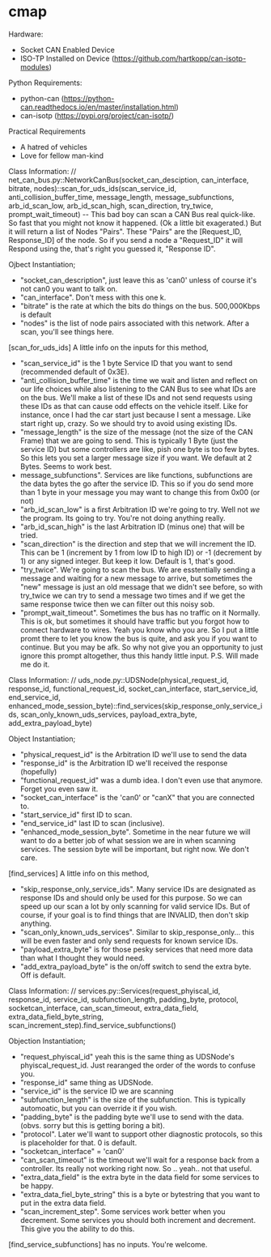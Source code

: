 # cmap
Hardware:
* Socket CAN Enabled Device
* ISO-TP Installed on Device (https://github.com/hartkopp/can-isotp-modules)

Python Requirements:
* python-can (https://python-can.readthedocs.io/en/master/installation.html)
* can-isotp (https://pypi.org/project/can-isotp/)

Practical Requirements
* A hatred of vehicles
* Love for fellow man-kind

Class Information:
// net_can_bus.py::NetworkCanBus(socket_can_desciption, can_interface, bitrate, nodes)::scan_for_uds_ids(scan_service_id, anti_collision_buffer_time, message_length, message_subfunctions, arb_id_scan_low, arb_id_scan_high, scan_direction, try_twice, prompt_wait_timeout) --
This bad boy can scan a CAN Bus real quick-like.  So fast that you might not know it happened.  (Ok a little bit exagerated.)  But it will return a list of Nodes "Pairs".  These "Pairs" are the [Request_ID, Response_ID] of the node.  So if you send a node a "Request_ID" it will Respond using the, that's right you guessed it, "Response ID".

Ojbect Instantiation;
* "socket_can_description", just leave this as 'can0' unless of course it's not can0 you want to talk on.
* "can_interface". Don't mess with this one k.
* "bitrate" is the rate at which the bits do things on the bus.  500,000Kbps is default
* "nodes" is the list of node pairs associated with this network.  After a scan, you'll see things here.

[scan_for_uds_ids] A little info on the inputs for this method,
* "scan_service_id" is the 1 byte Service ID that you want to send (recommended default of 0x3E).
* "anti_collision_buffer_time" is the time we wait and listen and reflect on our life choices while also listening to the CAN Bus to see what IDs are on the bus.  We'll make a list of these IDs and not send requests using these IDs as that can cause odd effects on the vehicle itself. Like for instance, once I had the car start just because I sent a message.  Like start right up, crazy.  So we should try to avoid using existing IDs.
* "message_length" is the size of the message (not the size of the CAN Frame) that we are going to send.  This is typically 1 Byte (just the service ID) but some controllers are like, pish one byte is too few bytes.  So this lets you set a larger message size if you want.  We default at 2 Bytes.  Seems to work best.
* message_subfunctions". Services are like functions, subfunctions are the data bytes the go after the service ID.  This so if you do send more than 1 byte in your message you may want to change this from 0x00 (or not)
* "arb_id_scan_low" is a first Arbitration ID we're going to try.  Well not *we* the program.  Its going to try.  You're not doing anything really.
* "arb_id_scan_high" is the last Arbitration ID (minus one) that will be tried.
* "scan_direction" is the direction and step that we will increment the ID.  This can be 1 (increment by 1 from low ID to high ID) or -1 (decrement by 1) or any signed integer.  But keep it low.  Default is 1, that's good.
* "try_twice".  We're going to scan the bus.  We are esstentially sending a message and waiting for a new message to arrive, but sometimes the "new" message is just an old message that we didn't see before, so with try_twice we can try to send a message two times and if we get the same response twice then we can filter out this noisy sob.
* "prompt_wait_timeout".  Sometimes the bus has no traffic on it Normally.  This is ok, but sometimes it should have traffic but you forgot how to connect hardware to wires.  Yeah you know who you are.  So I put a little promt there to let you know the bus is quite, and ask you if you want to continue.  But you may be afk. So why not give you an opportunity to just ignore this prompt altogether, thus this handy little input. P.S. Will made me do it.


Class Information:
// uds_node.py::UDSNode(physical_request_id, response_id, functional_request_id, socket_can_interface, start_service_id, end_service_id, enhanced_mode_session_byte)::find_services(skip_response_only_service_ids, scan_only_known_uds_services, payload_extra_byte, add_extra_payload_byte)

Object Instantiation;
* "physical_request_id" is the Arbitration ID we'll use to send the data
* "response_id" is the Arbitration ID we'll received the response (hopefully)
* "functional_request_id" was a dumb idea.  I don't even use that anymore. Forget you even saw it.
* "socket_can_interface" is the 'can0' or "canX" that you are connected to.
* "start_service_id" first ID to scan.
* "end_service_id" last ID to scan (inclusive).
* "enhanced_mode_session_byte".  Sometime in the near future we will want to do a better job of what session we are in when scanning services.  The session byte will be important, but right now.  We don't care.

[find_services] A little info on this method,
* "skip_response_only_service_ids". Many service IDs are designated as response IDs and should only be used for this purpose.  So we can speed up our scan a lot by only scanning for valid service IDs.  But of course, if your goal is to find things that are INVALID, then don't skip anything.
* "scan_only_known_uds_services".  Similar to skip_response_only... this will be even faster and only send requests for known service IDs.
* "payload_extra_byte" is for those pesky services that need more data than what I thought they would need.
* "add_extra_payload_byte" is the on/off switch to send the extra byte. Off is default.


Class Information:
// services.py::Services(request_phyiscal_id, response_id, service_id, subfunction_length, padding_byte, protocol, socketcan_interface, can_scan_timeout, extra_data_field, extra_data_field_byte_string, scan_increment_step).find_service_subfunctions()

Objection Instantiation;
* "request_phyiscal_id" yeah this is the same thing as UDSNode's phyiscal_request_id.  Just rearanged the order of the words to confuse you.
* "response_id" same thing as UDSNode.
* "service_id" is the service ID we are scanning
* "subfunction_length" is the size of the subfunction.  This is typically automoatic, but you can override it if you wish.
* "padding_byte" is the padding byte we'll use to send with the data. (obvs. sorry but this is getting boring a bit).
* "protocol".  Later we'll want to support other diagnostic protocols, so this is placeholder for that. 0 is default.
* "socketcan_interface" = 'can0'
* "can_scan_timeout" is the timeout we'll wait for a response back from a controller.  Its really not working right now. So .. yeah.. not that useful.
* "extra_data_field" is the extra byte in the data field for some services to be happy.
* "extra_data_fiel_byte_string" this is a byte or bytestring that you want to put in the extra data field.
* "scan_increment_step". Some services work better when you decrement.  Some services you should both increment and decrement.  This give you the ability to do this.

[find_service_subfunctions] has no inputs.  You're welcome.
